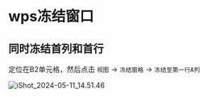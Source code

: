 # wps冻结窗口

## 同时冻结首列和首行

定位在B2单元格，然后点击 `视图` -> `冻结窗格` -> `冻结至第一行A列`

![iShot_2024-05-11_14.51.46](https://gitea.pptfz.cn/pptfz/picgo-images/raw/branch/master/iShot_2024-05-11_14.51.46.png)